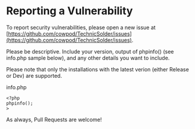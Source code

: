 # Reporting a Vulnerability

To report security vulnerabilities, please open a new issue at [https://github.com/cowpod/TechnicSolder/issues](https://github.com/cowpod/TechnicSolder/issues). 

Please be descriptive. Include your version, output of phpinfo() (see info.php sample below), and any other details you want to include.

Please note that only the installations with the latest verion (either Release or Dev) are supported.

info.php
```
<?php
phpinfo();
>
```

As always, Pull Requests are welcome!